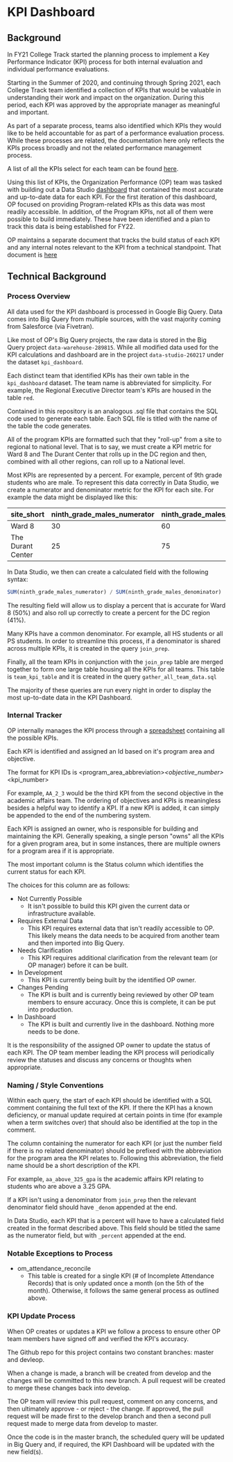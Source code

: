 # KPI Dashboard

## Background

In FY21 College Track started the planning process to implement a Key Performance Indicator (KPI) process for both internal evaluation and individual performance evaluations. 

Starting in the Summer of 2020, and continuing through Spring 2021, each College Track team identified a collection of KPIs that would be valuable in understanding their work and impact on the organization. During this period, each KPI was approved by the appropriate manager as meaningful and important. 

As part of a separate process, teams also identified which KPIs they would like to be held accountable for as part of a performance evaluation process. While these processes are related, the documentation here only reflects the KPIs process broadly and not the related performance management process. 

A list of all the KPIs select for each team can be found [here](https://docs.google.com/spreadsheets/d/1JGYAzdcO0MAmLKjSF9pevfQRqtWs8Z4QEu2j1IcAda8/edit#gid=1648503645).

Using this list of KPIs, the Organization Performance (OP) team was tasked with building out a Data Studio [dashboard](https://datastudio.google.com/reporting/9597052e-72d8-41dc-b1b1-8c7a9410ec06) that contained the most accurate and up-to-date data for each KPI. For the first iteration of this dashboard, OP focused on providing Program-related KPIs as this data was most readily accessible. In addition, of the Program KPIs, not all of them were possible to build immediately. These have been identified and a plan to track this data is being established for FY22. 

OP maintains a separate document that tracks the build status of each KPI and any internal notes relevant to the KPI from a technical standpoint. That document is [here](https://docs.google.com/spreadsheets/d/1zpU8cNqVBbxyPaXr_KB4qjyzPY6pa52p8mCxz2IwJ0Q/edit#gid=992211052)

## Technical Background

### Process Overview

All data used for the KPI dashboard is processed in Google Big Query. Data comes into Big Query from multiple sources, with the vast majority coming from Salesforce (via Fivetran). 

Like most of OP's Big Query projects, the raw data is stored in the Big Query project `data-warehouse-289815`. While all modified data used for the KPI calculations and dashboard are in the project `data-studio-260217` under the dataset `kpi_dashboard`. 

Each distinct team that identified KPIs has their own table in the `kpi_dashboard` dataset. The team name is abbreviated for simplicity. For example, the Regional Executive Director team's KPIs are housed in the table `red`. 

Contained in this repository is an analogous .sql file that contains the SQL code used to generate each table. Each SQL file is titled with the name of the table the code generates.

All of the program KPIs are formatted such that they "roll-up" from a site to regional to national level. That is to say, we must create a KPI metric for Ward 8 and The Durant Center that rolls up in the DC region and then, combined with all other regions, can roll up to a National level.

Most KPIs are represented by a percent. For example, percent of 9th grade students who are male. To represent this data correctly in Data Studio, we create a numerator and denominator metric for the KPI for each site. For example the data might be displayed like this:


| site_short | ninth_grade_males_numerator | ninth_grade_males_denominator | 
| --- | --- | --- |
| Ward 8 | 30 | 60 |
| The Durant Center | 25 | 75 |

In Data Studio, we then can create a calculated field with the following syntax:

```sql
SUM(ninth_grade_males_numerator) / SUM(ninth_grade_males_denominator)
```

The resulting field will allow us to display a percent that is accurate for Ward 8 (50%) and also roll up correctly to create a percent for the DC region (41%).

Many KPIs have a common denominator. For example, all HS students or all PS students. In order to streamline this process, if a denominator is shared across multiple KPIs, it is created in the query `join_prep`.  

Finally, all the team KPIs in conjunction with the `join_prep` table are merged together to form one large table housing all the KPIs for all teams. This table is `team_kpi_table` and it is created in the query `gather_all_team_data.sql`


The majority of these queries are run every night in order to display the most up-to-date data in the KPI Dashboard. 


### Internal Tracker

OP internally manages the KPI process through a [spreadsheet](https://docs.google.com/spreadsheets/d/1zpU8cNqVBbxyPaXr_KB4qjyzPY6pa52p8mCxz2IwJ0Q/edit#gid=961255889) containing all the possible KPIs.

Each KPI is identified and assigned an Id based on it's program area and objective. 

The format for KPI IDs is <program_area_abbreviation>_<objective_number>_<kpi_number>

For example, `AA_2_3` would be the third KPI from the second objective in the academic affairs team. The ordering of objectives and KPIs is meaningless besides a helpful way to identify a KPI. If a new KPI is added, it can simply be appended to the end of the numbering system. 

Each KPI is assigned an owner, who is responsible for building and maintaining the KPI. Generally speaking, a single person "owns" all the KPIs for a given program area, but in some instances, there are multiple owners for a program area if it is appropriate. 

The most important column is the Status column which identifies the current status for each KPI. 

The choices for this column are as follows:

* Not Currently Possible
    * It isn't possible to build this KPI given the current data or infrastructure available. 
* Requires External Data
    * This KPI requires external data that isn't readily accessible to OP. This likely means the data needs to be acquired from another team and then imported into Big Query.
* Needs Clarification
    * This KPI requires additional clarification from the relevant team (or OP manager) before it can be built.
* In Development
    * This KPI is currently being built by the identified OP owner.
* Changes Pending
    * The KPI is built and is currently being reviewed by other OP team members to ensure accuracy. Once this is complete, it can be put into production.
* In Dashboard
     * The KPI is built and currently live in the dashboard. Nothing more needs to be done.

It is the responsibility of the assigned OP owner to update the status of each KPI. The OP team member leading the KPI process will periodically review the statuses and discuss any concerns or thoughts when appropriate. 

### Naming / Style Conventions

Within each query, the start of each KPI should be identified with a SQL comment containing the full text of the KPI. If there the KPI has a known deficiency, or manual update required at certain points in time (for example when a term switches over) that should also be identified at the top in the comment. 

The column containing the numerator for each KPI (or just the number field if there is no related denominator) should be prefixed with the abbreviation for the program area the KPI relates to. Following this abbreviation, the field name should be a short description of the KPI. 

For example, `aa_above_325_gpa` is the academic affairs KPI relating to students who are above a 3.25 GPA. 

If a KPI isn't using a denominator from `join_prep` then the relevant denominator field should have `_denom` appended at the end. 

In Data Studio, each KPI that is a percent will have to have a calculated field created in the format described above. This field should be titled the same as the numerator field, but with `_percent` appended at the end. 



### Notable Exceptions to Process

* om_attendance_reconcile
    * This table is created for a single KPI (# of Incomplete Attendance Records) that is only updated once a month (on the 5th of the month). Otherwise, it follows the same general process as outlined above.



### KPI Update Process

When OP creates or updates a KPI we follow a process to ensure other OP team members have signed off and verified the KPI's accuracy. 

The Github repo for this project contains two constant branches: master and devleop. 

When a change is made, a branch will be created from develop and the changes will be committed to this new branch. A pull request will be created to merge these changes back into develop. 

The OP team will review this pull request, comment on any concerns, and then ultimately approve - or reject - the change. If approved, the pull request will be made first to the develop branch and then a second pull request made to merge data from develop to master. 

Once the code is in the master branch, the scheduled query will be updated in Big Query and, if required, the KPI Dashboard will be updated with the new field(s).



